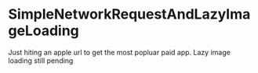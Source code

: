 # SimpleNetworkRequestAndLazyImageLoading

Just hiting an apple url to get the most popluar paid app. 
Lazy image loading still pending
